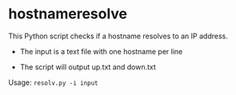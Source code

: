 # hostnameresolve

This Python script checks if a hostname resolves to an IP address.

- The input is a text file with one hostname per line

- The script will output up.txt and down.txt

Usage: `resolv.py -i input`
